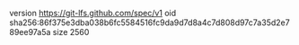 version https://git-lfs.github.com/spec/v1
oid sha256:86f375e3dba038b6fc5584516fc9da9d7d8a4c7d808d97c7a35d2e789ee97a5a
size 2560
